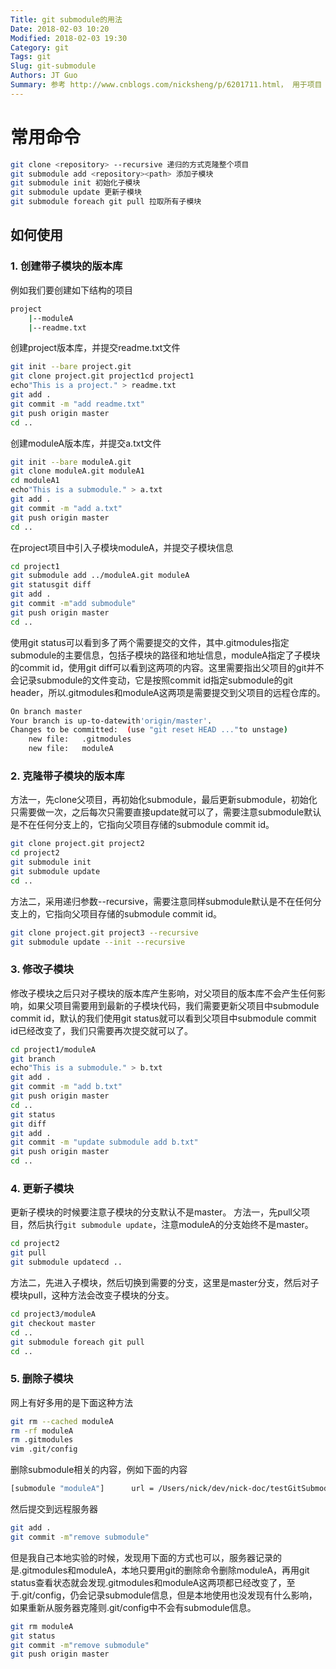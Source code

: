 ```yaml
---
Title: git submodule的用法
Date: 2018-02-03 10:20
Modified: 2018-02-03 19:30
Category: git
Tags: git
Slug: git-submodule
Authors: JT Guo
Summary: 参考 http://www.cnblogs.com/nicksheng/p/6201711.html， 用于项目 中的 项目
---
```

# 常用命令

```bash
git clone <repository> --recursive 递归的方式克隆整个项目
git submodule add <repository><path> 添加子模块
git submodule init 初始化子模块
git submodule update 更新子模块
git submodule foreach git pull 拉取所有子模块
```

## 如何使用

### 1. 创建带子模块的版本库

例如我们要创建如下结构的项目

```bash
project
    |--moduleA
    |--readme.txt
```

创建project版本库，并提交readme.txt文件

```bash
git init --bare project.git
git clone project.git project1cd project1
echo"This is a project." > readme.txt
git add .
git commit -m "add readme.txt"
git push origin master
cd ..
```

<!--more-->

创建moduleA版本库，并提交a.txt文件

```bash
git init --bare moduleA.git
git clone moduleA.git moduleA1
cd moduleA1
echo"This is a submodule." > a.txt
git add .
git commit -m "add a.txt"
git push origin master
cd ..
```

在project项目中引入子模块moduleA，并提交子模块信息

```bash
cd project1
git submodule add ../moduleA.git moduleA
git statusgit diff
git add .
git commit -m"add submodule"
git push origin master
cd ..
```

使用git status可以看到多了两个需要提交的文件，其中.gitmodules指定submodule的主要信息，包括子模块的路径和地址信息，moduleA指定了子模块的commit id，使用git diff可以看到这两项的内容。这里需要指出父项目的git并不会记录submodule的文件变动，它是按照commit id指定submodule的git header，所以.gitmodules和moduleA这两项是需要提交到父项目的远程仓库的。

```bash
On branch master
Your branch is up-to-datewith'origin/master'.
Changes to be committed:  (use "git reset HEAD ..."to unstage)
    new file:   .gitmodules
    new file:   moduleA
```

### 2. 克隆带子模块的版本库

方法一，先clone父项目，再初始化submodule，最后更新submodule，初始化只需要做一次，之后每次只需要直接update就可以了，需要注意submodule默认是不在任何分支上的，它指向父项目存储的submodule commit id。

```bash
git clone project.git project2
cd project2
git submodule init
git submodule update
cd ..
```

方法二，采用递归参数--recursive，需要注意同样submodule默认是不在任何分支上的，它指向父项目存储的submodule commit id。

```bash
git clone project.git project3 --recursive
git submodule update --init --recursive
```

### 3. 修改子模块

修改子模块之后只对子模块的版本库产生影响，对父项目的版本库不会产生任何影响，如果父项目需要用到最新的子模块代码，我们需要更新父项目中submodule commit id，默认的我们使用git status就可以看到父项目中submodule commit id已经改变了，我们只需要再次提交就可以了。

```bash
cd project1/moduleA
git branch
echo"This is a submodule." > b.txt
git add .
git commit -m "add b.txt"
git push origin master
cd ..
git status
git diff
git add .
git commit -m "update submodule add b.txt"
git push origin master
cd ..
```

### 4. 更新子模块

更新子模块的时候要注意子模块的分支默认不是master。
方法一，先pull父项目，然后执行```git submodule update```，注意moduleA的分支始终不是master。

```bash
cd project2
git pull
git submodule updatecd ..
```

方法二，先进入子模块，然后切换到需要的分支，这里是master分支，然后对子模块pull，这种方法会改变子模块的分支。

```bash
cd project3/moduleA
git checkout master
cd ..
git submodule foreach git pull
cd ..
```

### 5. 删除子模块

网上有好多用的是下面这种方法

```bash
git rm --cached moduleA
rm -rf moduleA
rm .gitmodules
vim .git/config
```

删除submodule相关的内容，例如下面的内容

```bash
[submodule "moduleA"]      url = /Users/nick/dev/nick-doc/testGitSubmodule/moduleA.git
```

然后提交到远程服务器

```bash
git add .
git commit -m"remove submodule"
```

但是我自己本地实验的时候，发现用下面的方式也可以，服务器记录的是.gitmodules和moduleA，本地只要用git的删除命令删除moduleA，再用git status查看状态就会发现.gitmodules和moduleA这两项都已经改变了，至于.git/config，仍会记录submodule信息，但是本地使用也没发现有什么影响，如果重新从服务器克隆则.git/config中不会有submodule信息。

```bash
git rm moduleA
git status
git commit -m"remove submodule"
git push origin master
```